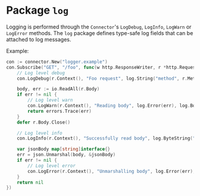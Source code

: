 # Package `log`

Logging is performed through the `Connector`'s `LogDebug`, `LogInfo`, `LogWarn` or `LogError` methods.
The `log` package defines type-safe log fields that can be attached to log messages.

Example:

```go
con := connector.New("logger.example")
con.Subscribe("GET", "/foo", func(w http.ResponseWriter, r *http.Request) error {
	// Log level debug
	con.LogDebug(r.Context(), "Foo request", log.String("method", r.Method))

	body, err := io.ReadAll(r.Body)
	if err != nil {
		// Log level warn
		con.LogWarn(r.Context(), "Reading body", log.Error(err), log.Bool("bar", true))
		return errors.Trace(err)
	}
	defer r.Body.Close()

	// Log level info
	con.LogInfo(r.Context(), "Successfully read body", log.ByteString("body", body))

	var jsonBody map[string]interface{}
	err = json.Unmarshal(body, &jsonBody)
	if err != nil {
		// Log level error
		con.LogError(r.Context(), "Unmarshalling body", log.Error(err), log.ByteString("body", body))
	}
	return nil
})
```
